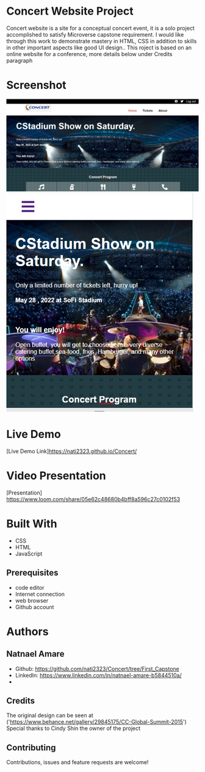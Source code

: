 # Concert Website Project
Concert website is a site for a conceptual concert event, it is a solo project accomplished to satisfy Microverse capstone requirement. I would like through this work to demonstrate mastery in HTML, CSS in addition to skills in other important aspects like good UI design.. 
This roject is based on an online website for a conference, more details below under Credits paragraph

# Screenshot
<img src='./assets/screenshot.jpg'>
<img src='./assets/mobile-screenshot.jpg'>

# Live Demo

[Live Demo Link]https://nati2323.github.io/Concert/

# Video Presentation
[Presentation] https://www.loom.com/share/05e62c48680b4bff8a596c27c0102f53

# Built With
* CSS
* HTML
* JavaScript

## Prerequisites

* code editor
* Internet connection
* web browser
* Github account

# Authors

## Natnael Amare
* Github:    https://github.com/nati2323/Concert/tree/First_Capstone
* LinkedIn:  https://www.linkedin.com/in/natnael-amare-b5844510a/
* 

## Credits
The original design can be seen at ('https://www.behance.net/gallery/29845175/CC-Global-Summit-2015')
Special thanks to Cindy Shin the owner of the project

## Contributing
Contributions, issues and feature requests are welcome!
